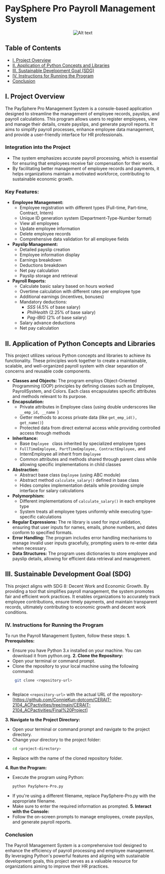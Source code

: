 # PaySphere Pro Payroll Management System
<div align="center">
    <img src="https://github.com/user-attachments/assets/6ea9b47b-ce01-4335-ac68-0ab23c9262cc" alt="Alt text" />
</div>




## Table of Contents
* [I. Project Overview](#i-project-overview)
* [II. Application of Python Concepts and Libraries](#ii-application-of-python-concepts-and-libraries)
* [III. Sustainable Development Goal (SDG)](#iii-sustainable-development-goal-(sdg))
* [IV. Instructions for Running the Program](#iv-instructions-for-running-the-program)
* [Conclusion](#conclusion)
  

## I. Project Overview
The PaySphere Pro Management System is a console-based application designed to streamline the management
of employee records, payslips, and payroll calculations. This program allows users to register employees,
view and manage their details, create payslips, and generate payroll reports. It aims to simplify payroll
processes, enhance employee data management, and provide a user-friendly interface for HR professionals.

### Integration into the Project
* The system emphasizes accurate payroll processing, which is essential for ensuring that employees 
receive fair compensation for their work.
* By facilitating better management of employee records and payments, it helps organizations maintain
a motivated workforce, contributing to sustainable economic growth.

### Key Features:

* **Employee Management:** 
  * Employee registration with different types (Full-time, Part-time, Contract, Intern)
  * Unique ID generation system (Department-Type-Number format)
  * View all employees
  * Update employee information
  * Delete employee records
  * Comprehensive data validation for all employee fields
* **Payslip Management:** 
  * Detailed payslip creation
  * Employee information display
  * Earnings breakdown
  * Deductions breakdown
  * Net pay calculation
  * Payslip storage and retrieval
* **Payroll Reports:**
  * Calculate basic salary based on hours worked
  * Overtime calculation with different rates per employee type
  * Additional earnings (incentives, bonuses)
  * Mandatory deductions:
    * *SSS* (4.5% of base salary)
    * *PhilHealth* (2.25% of base salary)
    * *Pag-IBIG* (2% of base salary)
  * Salary advance deductions
  * Net pay calculation

## II. Application of Python Concepts and Libraries
This project utilizes various Python concepts and libraries to achieve its functionality. These principles work together to create a maintainable, scalable, and well-organized payroll system with clear separation of concerns and reusable code components.

* **Classes and Objects:** The program employs Object-Oriented Programming (OOP) principles by defining 
  classes such as Employee, PayrollSystem, and Colors. Each class encapsulates specific attributes and
  methods relevant to its purpose.
* **Encapsulation:**
  * Private attributes in Employee class (using double underscores like
    ```__emp_id, __name ```)
  * Getter methods to access private data (like
   ```get_emp_id(), get_name()```)
  * Protected data from direct external access while providing controlled access through methods
* **Inheritance:**
  * Base
    ```Employee ``` class inherited by specialized employee types
  * ```FullTimeEmployee, PartTimeEmployee, ContractEmployee,``` and InternEmployee all inherit from ```Employee```
  * Common attributes and methods shared through parent class while allowing specific implementations in child classes
* **Abstraction:**
  * Abstract base class ```Employee``` (using ABC module)
  * Abstract method ```calculate_salary()``` defined in base class
  * Hides complex implementation details while providing simple interface for salary calculations
* **Polymorphism:**
  * Different implementations of ```calculate_salary()``` in each employee type
  * System treats all employee types uniformly while executing type-specific calculations
* **Regular Expressions:** The re library is used for input validation, ensuring that user inputs for names, 
  emails, phone numbers, and dates conform to specified formats.
* **Error Handling:** The program includes error handling mechanisms to manage invalid user inputs gracefully,
  prompting users to re-enter data when necessary.
* **Data Structures:** The program uses dictionaries to store employee and payslip details, allowing for
  efficient data retrieval and management.

## III. Sustainable Development Goal (SDG)
  This project aligns with SDG 8: Decent Work and Economic Growth. By providing a tool that simplifies 
  payroll management, the system promotes fair and efficient work practices. It enables organizations 
  to accurately track employee contributions, ensure timely payments, and maintain transparent records,
  ultimately contributing to economic growth and decent work conditions.

### IV. Instructions for Running the Program
To run the Payroll Management System, follow these steps:
**1. Prerequisites:**
   * Ensure you have Python 3.x installed on your machine. You can download it from python.org.
**2. Clone the Repository:**
   * Open your terminal or command prompt.
   * Clone the repository to your local machine using the following command:
      ```bash
       git clone <repository-url>
       
   * Replace ```<repository-url>``` with the actual URL of the repository-[https://github.com/ConnieKun-dotcom/CERAIT-2104_ACPactivities/tree/main/CERAIT-2104_ACPactivities/Final%20Project]
       
**3. Navigate to the Project Directory:**
   * Open your terminal or command prompt and navigate to the project directory.
   * Change your directory to the project folder:
     ```bash
     cd <project-directory>
   * Replace <project-directory> with the name of the cloned repository folder.
    
**4. Run the Program:**
   * Execute the program using Python:
     ```bash
     python PaySphere-Pro.py 
   * If you're using a different filename, replace PaySphere-Pro.py with the appropriate filename.
   * Make sure to enter the required information as prompted.
**5. Interact with the Console:**
   * Follow the on-screen prompts to manage employees, create payslips, and generate payroll reports.

### Conclusion
The Payroll Management System is a comprehensive tool designed to enhance the efficiency of payroll 
processing and employee management. By leveraging Python's powerful features and aligning with sustainable
development goals, this project serves as a valuable resource for organizations aiming to improve their
HR practices.









